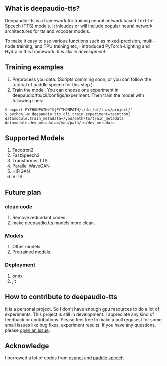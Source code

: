 ## What is deepaudio-tts?
Deepaudio-tts is a framework for training neural network based Text-to-Speech (TTS) models. It inlcudes or will include  popular neural network architectures for tts and vocoder models. 

To make it easy to use various functions such as mixed-precision, multi-node training, and TPU training etc, I introduced PyTorch-Lighting and Hydra in this framework. *It is still in development.*


## Training examples
1. Preprocess you data. (Scripts comming soon, or you can follow the tutorial of paddle speech for this step.)
2. Train the model. You can choose one experiment in deepaudio/tts/cli/configs/experiment. Then train the model with following lines:
```
$ export PYTHONPATH="${PYTHONPATH}:/dir/of/this/project/"
$ python -m deepaudio.tts.cli.train experiment=tacotron2 datamodule.train_metadata=/you/path/to/train_metadata datamodule.dev_metadata=/you/path/to/dev_metadata
```

## Supported Models
1. Tacotron2
2. FastSpeech2
3. Transformer TTS
4. Parallel WaveGAN
5. HiFiGAN
6. VITS

## Future plan
### clean code
1. Remove redundant codes.
2. make deepaudio.tts.models more clean.
### Models
1. Other models.
2. Pretrained models. 
### Deployment
1. onnx
2. jit
## How to contribute to deepaudio-tts

It is a personal project. So I don't have enough gpu resources to do a lot of experiments. 
This project is still in development. 
I appreciate any kind of feedback or contributions. Please feel free to make a pull requsest for some small issues like bug fixes, experiment results. If you have any questions, please [open an issue](https://github.com/deepaudio/deepaudio-tts/issues).

## Acknowledge
I borrowed a lot of codes from [espnet](https://github.com/espnet/espnet) and [paddle speech](https://github.com/PaddlePaddle/PaddleSpeech)